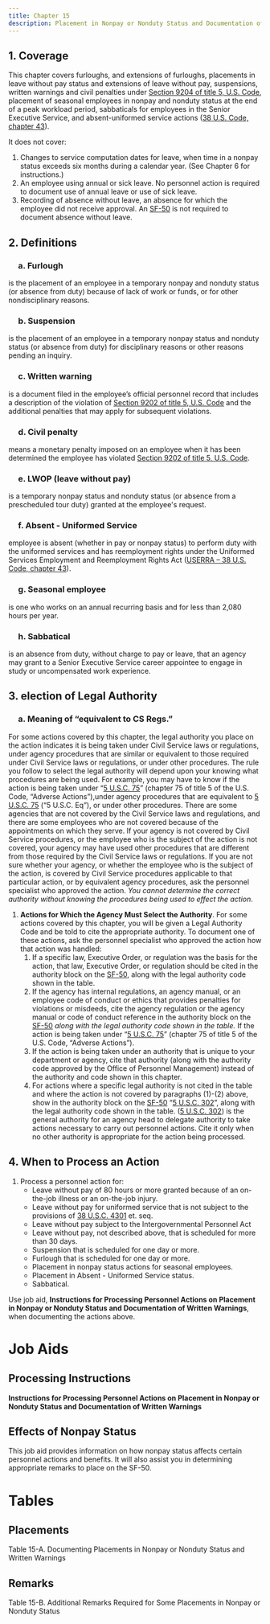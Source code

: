 ```yaml
---
title: Chapter 15
description: Placement in Nonpay or Nonduty Status and Documentation of Written Warnings
---
```


## 1. Coverage

This chapter covers furloughs, and extensions of furloughs, placements in leave without pay status and extensions of leave without pay, suspensions, written warnings and civil penalties under [Section 9204 of title 5, U.S. Code](https://uscode.house.gov/view.xhtml?req=granuleid:USC-prelim-title5-section9204&num=0&edition=prelim#sourcecredit), placement of seasonal employees in nonpay and nonduty status at the end of a peak workload period, sabbaticals for employees in the Senior Executive Service, and absent-uniformed service actions ([38 U.S. Code, chapter 43](https://uscode.house.gov/view.xhtml?hl=false&edition=prelim&req=granuleid%3AUSC-prelim-title38-chapter43-front&f=treesort&num=0&saved=%7CMzggVVND%7CdHJlZXNvcnQ%3D%7CdHJ1ZQ%3D%3D%7C3053%7Ctrue%7Cprelim)).

It does not cover:

1. Changes to service computation dates for leave, when time in a nonpay status exceeds six months during a calendar year. (See Chapter 6 for instructions.)
1. An employee using annual or sick leave. No personnel action is required to document use of annual leave or use of sick leave.
1. Recording of absence without leave, an absence for which the employee did not receive approval. An [SF-50](https://www.opm.gov/forms/pdfimage/sf50.pdf) is not required to document absence without leave.

## 2. Definitions

### &nbsp;&nbsp;&nbsp;&nbsp; a. Furlough

is the placement of an employee in a temporary nonpay and nonduty status (or absence from duty) because of lack of work or funds, or for other nondisciplinary reasons.

### &nbsp;&nbsp;&nbsp;&nbsp; b. Suspension

is the placement of an employee in a temporary nonpay status and nonduty status (or absence from duty) for disciplinary reasons or other reasons pending an inquiry.

### &nbsp;&nbsp;&nbsp;&nbsp; c. Written warning

is a document filed in the employee’s official personnel record that includes a description of the violation of [Section 9202 of title 5, U.S. Code](https://uscode.house.gov/view.xhtml?req=granuleid:USC-prelim-title5-section9202&num=0&edition=prelim#sourcecredit) and the additional penalties that may apply for subsequent violations.

### &nbsp;&nbsp;&nbsp;&nbsp; d. Civil penalty

means a monetary penalty imposed on an employee when it has been determined the employee has violated [Section 9202 of title 5, U.S. Code](https://uscode.house.gov/view.xhtml?req=granuleid:USC-prelim-title5-section9202&num=0&edition=prelim#sourcecredit).

### &nbsp;&nbsp;&nbsp;&nbsp; e. LWOP (leave without pay)

is a temporary nonpay status and nonduty status (or absence from a prescheduled tour duty) granted at the employee's request.

### &nbsp;&nbsp;&nbsp;&nbsp; f. Absent - Uniformed Service

employee is absent (whether in pay or nonpay status) to perform duty with the uniformed services and has reemployment rights under the Uniformed Services Employment and Reemployment Rights Act ([USERRA – 38 U.S. Code, chapter 43](https://uscode.house.gov/view.xhtml?hl=false&edition=prelim&req=granuleid%3AUSC-prelim-title38-chapter43-front&f=treesort&num=0&saved=%7CMzggVVND%7CdHJlZXNvcnQ%3D%7CdHJ1ZQ%3D%3D%7C3053%7Ctrue%7Cprelim)).

### &nbsp;&nbsp;&nbsp;&nbsp; g. Seasonal employee

is one who works on an annual recurring basis and for less than 2,080 hours per year.

### &nbsp;&nbsp;&nbsp;&nbsp; h. Sabbatical

is an absence from duty, without charge to pay or leave, that an agency may grant to a Senior Executive Service career appointee to engage in study or uncompensated work experience.

## 3. election of Legal Authority

### &nbsp;&nbsp;&nbsp;&nbsp; a. Meaning of “equivalent to CS Regs.”

For some actions covered by this chapter, the legal authority you place on the action indicates it is being taken under Civil Service laws or regulations, under agency procedures that are similar or equivalent to those required under Civil Service laws or regulations, or under other procedures. The rule you follow to select the legal authority will depend upon your knowing what procedures are being used. For example, you may have to know if the action is being taken under “[5 U.S.C. 75](https://uscode.house.gov/view.xhtml?hl=false&edition=prelim&req=granuleid%3AUSC-prelim-title5-chapter75-front&f=treesort&num=0&saved=%7CKHRpdGxlOjUgc2VjdGlvbjo3NTAxIGVkaXRpb246cHJlbGltKSBPUiAoZ3JhbnVsZWlkOlVTQy1wcmVsaW0tdGl0bGU1LXNlY3Rpb243NTAxKQ%3D%3D%7CdHJlZXNvcnQ%3D%7C%7C0%7Cfalse%7Cprelim)” (chapter 75 of title 5 of the U.S. Code, “Adverse Actions”),under agency procedures that are equivalent to [5 U.S.C. 75](https://uscode.house.gov/view.xhtml?hl=false&edition=prelim&req=granuleid%3AUSC-prelim-title5-chapter75-front&f=treesort&num=0&saved=%7CKHRpdGxlOjUgc2VjdGlvbjo3NTAxIGVkaXRpb246cHJlbGltKSBPUiAoZ3JhbnVsZWlkOlVTQy1wcmVsaW0tdGl0bGU1LXNlY3Rpb243NTAxKQ%3D%3D%7CdHJlZXNvcnQ%3D%7C%7C0%7Cfalse%7Cprelim) (“5 U.S.C. Eq”), or under other procedures. There are some agencies that are not covered by the Civil Service laws and regulations, and there are some employees who are not covered because of the appointments on which they serve. If your agency is not covered by Civil Service procedures, or the employee who is the subject of the action is not covered, your agency may have used other procedures that are different from those required by the Civil Service laws or regulations. If you are not sure whether your agency, or whether the employee who is the subject of the action, is covered by Civil Service procedures applicable to that particular action, or by equivalent agency procedures, ask the personnel specialist who approved the action. _You cannot determine the correct authority without knowing the procedures being used to effect the action_.

1.  **Actions for Which the Agency Must Select the Authority**. For some actions covered by this chapter, you will be given a Legal Authority Code and be told to cite the appropriate authority. To document one of these actions, ask the personnel specialist who approved the action how that action was handled:
    1. If a specific law, Executive Order, or regulation was the basis for the action, that law, Executive Order, or regulation should be cited in the authority block on the [SF-50](https://www.opm.gov/forms/pdfimage/sf50.pdf), along with the legal authority code shown in the table.
    1. If the agency has internal regulations, an agency manual, or an employee code of conduct or ethics that provides penalties for violations or misdeeds, cite the agency regulation or the agency manual or code of conduct reference in the authority block on the [SF-50](https://www.opm.gov/forms/pdfimage/sf50.pdf) _along with the legal authority code shown in the table._ If the action is being taken under “[5 U.S.C. 75](https://uscode.house.gov/view.xhtml?hl=false&edition=prelim&req=granuleid%3AUSC-prelim-title5-chapter75-front&f=treesort&num=0&saved=%7CKHRpdGxlOjUgc2VjdGlvbjo3NTAxIGVkaXRpb246cHJlbGltKSBPUiAoZ3JhbnVsZWlkOlVTQy1wcmVsaW0tdGl0bGU1LXNlY3Rpb243NTAxKQ%3D%3D%7CdHJlZXNvcnQ%3D%7C%7C0%7Cfalse%7Cprelim)” (chapter 75 of title 5 of the U.S. Code, “Adverse Actions”).
    1. If the action is being taken under an authority that is unique to your department or agency, cite that authority (along with the authority code approved by the Office of Personnel Management) instead of the authority and code shown in this chapter.
    1. For actions where a specific legal authority is not cited in the table and where the action is not covered by paragraphs (1)-(2) above, show in the authority block on the [SF-50](https://www.opm.gov/forms/pdfimage/sf50.pdf) “[5 U.S.C. 302](<https://uscode.house.gov/view.xhtml?req=(title:5%20section:302%20edition:prelim)%20OR%20(granuleid:USC-prelim-title5-section302)&f=treesort&edition=prelim&num=0&jumpTo=true>)”, along with the legal authority code shown in the table. ([5 U.S.C. 302](<https://uscode.house.gov/view.xhtml?req=(title:5%20section:302%20edition:prelim)%20OR%20(granuleid:USC-prelim-title5-section302)&f=treesort&edition=prelim&num=0&jumpTo=true>)) is the general authority for an agency head to delegate authority to take actions necessary to carry out personnel actions. Cite it only when no other authority is appropriate for the action being processed.

## 4. When to Process an Action

1.  Process a personnel action for:
    - Leave without pay of 80 hours or more granted because of an on-the-job illness or an on-the-job injury.
    - Leave without pay for uniformed service that is not subject to the provisions of [38 U.S.C. 4301](https://uscode.house.gov/view.xhtml?hl=false&edition=prelim&req=granuleid%3AUSC-prelim-title38-chapter43-subchapter1&f=treesort&fq=true&num=0&saved=%7CMzggVVND%7CdHJlZXNvcnQ%3D%7CdHJ1ZQ%3D%3D%7C3053%7Ctrue%7Cprelim) et. seq.
    - Leave without pay subject to the Intergovernmental Personnel Act
    - Leave without pay, not described above, that is scheduled for more than 30 days.
    - Suspension that is scheduled for one day or more.
    - Furlough that is scheduled for one day or more.
    - Placement in nonpay status actions for seasonal employees.
    - Placement in Absent - Uniformed Service status.
    - Sabbatical.

Use job aid, **Instructions for Processing Personnel Actions on Placement in Nonpay or Nonduty Status and Documentation of Written Warnings**, when documenting the actions above.

#

<script>
    import { Ch15steps } from '$lib/components/ui/custom/';
    import { Ch15effects } from '$lib/components/ui/custom/';
    import { Ch15placements } from '$lib/components/ui/custom/';
     import { Ch15remarks } from '$lib/components/ui/custom/';
     import { TreeDiagram } from '$lib/components/ui/custom/';
      import { RemarksTreeDiagram } from '$lib/components/ui/custom/';
  
</script>

# Job Aids

## Processing Instructions

**Instructions for Processing Personnel Actions on Placement in Nonpay or Nonduty Status and Documentation of Written Warnings**

<Ch15steps />

## Effects of Nonpay Status

This job aid provides information on how nonpay status affects certain personnel actions and benefits. It will also assist you in determining appropriate remarks to place on the SF-50.

<Ch15effects />

# Tables

## Placements

Table 15-A. Documenting Placements in Nonpay or Nonduty Status and Written Warnings

<TreeDiagram />
<RemarksTreeDiagram />
<Ch15placements />

## Remarks

Table 15-B. Additional Remarks Required for Some Placements in Nonpay or Nonduty Status

<Ch15remarks />

